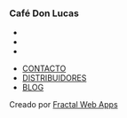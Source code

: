 ---
---
<!-- Latest compiled and minified Bootstrap CSS -->
  <link rel="stylesheet" href="https://maxcdn.bootstrapcdn.com/bootstrap/3.3.6/css/bootstrap.min.css" integrity="sha384-1q8mTJOASx8j1Au+a5WDVnPi2lkFfwwEAa8hDDdjZlpLegxhjVME1fgjWPGmkzs7" crossorigin="anonymous">
  <!--Google Fonts -->
  <link href="https://fonts.googleapis.com/css?family=Catamaran:900|Oswald:200,400" rel="stylesheet"> 
  <div class="top" id="top">
	</div>
<div class="footer">
	<h3>Café Don Lucas</h3>
  <div class="social-networks">
    <ul id="footer-menu">
      <li><a href="https://www.facebook.com/cafedonlucas" target="_blank"><i class="fab fa-facebook-f"></i></a></li>
      <li><a href="https://www.instagram.com/cafedonlucas" target="_blank"><i class="fab fa-instagram"></i></a></li>
      <li><a href="mailto:cafedonlucas@gmail.com" target="_blank"><i class="far fa-envelope"></i></a></li>
    </ul>
  </div>
	<ul id="footer-menu">
		<li><a href="/contacto">CONTACTO</a></li>
    <li><a href="/distribuidores">DISTRIBUIDORES</a></li>
		<li><a href="/blog">BLOG</a></li>
	</ul>
	<p>Creado por <a href="/" target="_blank">Fractal Web Apps</a>
</div>


